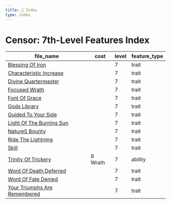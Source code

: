 ```yaml
---
title: 📑 Index
type: index
---
```


# Censor: 7th-Level Features Index

| file_name                                                             | cost    | level | feature_type |
| --------------------------------------------------------------------- | ------- | ----- | ------------ |
| [Blessing Of Iron](../Blessing%20Of%20Iron)                           |         | 7     | trait        |
| [Characteristic Increase](../Characteristic%20Increase)               |         | 7     | trait        |
| [Divine Quartermaster](../Divine%20Quartermaster)                     |         | 7     | trait        |
| [Focused Wrath](../Focused%20Wrath)                                   |         | 7     | trait        |
| [Font Of Grace](../Font%20Of%20Grace)                                 |         | 7     | trait        |
| [Gods Library](../Gods%20Library)                                     |         | 7     | trait        |
| [Guided To Your Side](../Guided%20To%20Your%20Side)                   |         | 7     | trait        |
| [Light Of The Burning Sun](../Light%20Of%20The%20Burning%20Sun)       |         | 7     | trait        |
| [NatureS Bounty](../NatureS%20Bounty)                                 |         | 7     | trait        |
| [Ride The Lightning](../Ride%20The%20Lightning)                       |         | 7     | trait        |
| [Skill](../Skill)                                                     |         | 7     | trait        |
| [Trinity Of Trickery](../Trinity%20Of%20Trickery)                     | 9 Wrath | 7     | ability      |
| [Word Of Death Deferred](../Word%20Of%20Death%20Deferred)             |         | 7     | trait        |
| [Word Of Fate Denied](../Word%20Of%20Fate%20Denied)                   |         | 7     | trait        |
| [Your Triumphs Are Remembered](../Your%20Triumphs%20Are%20Remembered) |         | 7     | trait        |
